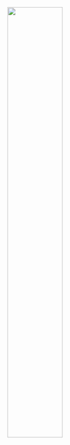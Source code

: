 <div align="center">

[<img src="https://64.media.tumblr.com/cfb92891986d95d91b9dd6fa3c088b35/tumblr_mkr3lmD17G1s914aqo1_500.gif" width="50%">](https://www.youtube.com/watch?v=ed-6VSF-GGc "Now in Android: 55")

</div>

